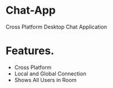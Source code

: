 # Chat-App
Cross Platform Desktop Chat Application 


# Features. 
- Cross Platform
- Local and Global Connection
- Shows All Users in Room
